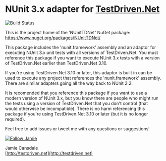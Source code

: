 # NUnit 3.x adapter for [TestDriven.Net](http://testdriven.net)

![Build Status](https://jcansdale.visualstudio.com/_apis/public/build/definitions/17426c0c-208b-4a70-95d8-0276ef7e3691/10/badge)

This is the project home of the 'NUnitTDNet' NuGet package:
https://www.nuget.org/packages/NUnitTDNet/

This package includes the 'nunit.framework' assembly and an adaptor for executing NUnit 3.x unit tests with all versions of TestDriven.Net. You must reference this package if you want to execute NUnit 3.x tests with a version of TestDriven.Net earlier than TestDriven.Net 3.10.

If you're using TestDriven.Net 3.10 or later, this adaptor is built in can be used to execute any project that references the 'nunit.framework' assembly. There are similar adapters going all the way back to NUnit 2.2.

It is recomended that you reference this package if you want to use a modern version of NUnit 3.x, but you know there are people who might run the tests using a version of TestDriven.Net that you don't control (that would otherwise be incompatible). There is no harm referencing this package if you're using TestDriven.Net 3.10 or later (but it is no longer required).

Feel free to add issues or tweet me with any questions or suggestions!

[![Follow Jamie](https://img.shields.io/twitter/follow/jcansdale.svg?style=social)](https://twitter.com/jcansdale)

Jamie Cansdale<br>
[http://testdriven.net](http://testdriven.net)<br>

